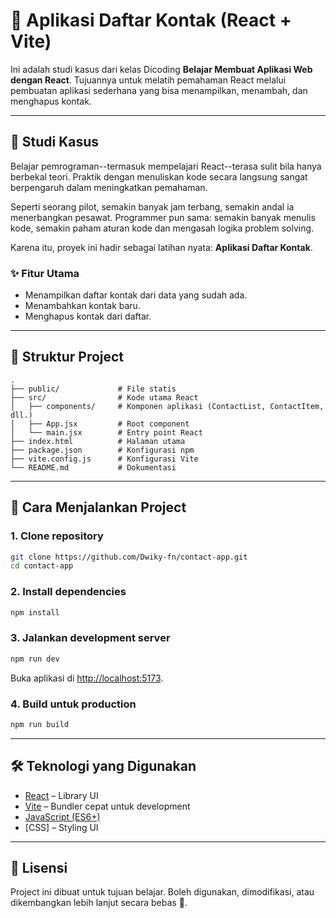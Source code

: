 # 📒 Aplikasi Daftar Kontak (React + Vite)

Ini adalah studi kasus dari kelas Dicoding **Belajar Membuat Aplikasi Web dengan React**.
Tujuannya untuk melatih pemahaman React melalui pembuatan aplikasi sederhana yang bisa menampilkan, menambah, dan menghapus kontak.

---

## 🎯 Studi Kasus

Belajar pemrograman--termasuk mempelajari React--terasa sulit bila hanya berbekal teori.
Praktik dengan menuliskan kode secara langsung sangat berpengaruh dalam meningkatkan pemahaman.

Seperti seorang pilot, semakin banyak jam terbang, semakin andal ia menerbangkan pesawat. Programmer pun sama: semakin banyak menulis kode, semakin paham aturan kode dan mengasah logika problem solving.

Karena itu, proyek ini hadir sebagai latihan nyata: **Aplikasi Daftar Kontak**.

### ✨ Fitur Utama

- Menampilkan daftar kontak dari data yang sudah ada.
- Menambahkan kontak baru.
- Menghapus kontak dari daftar.

---

## 📂 Struktur Project

```
.
├── public/             # File statis
├── src/                # Kode utama React
│   ├── components/     # Komponen aplikasi (ContactList, ContactItem, dll.)
│   ├── App.jsx         # Root component
│   └── main.jsx        # Entry point React
├── index.html          # Halaman utama
├── package.json        # Konfigurasi npm
├── vite.config.js      # Konfigurasi Vite
└── README.md           # Dokumentasi
```

---

## 🚀 Cara Menjalankan Project

### 1. Clone repository

```bash
git clone https://github.com/Dwiky-fn/contact-app.git
cd contact-app
```

### 2. Install dependencies

```bash
npm install
```

### 3. Jalankan development server

```bash
npm run dev
```

Buka aplikasi di [http://localhost:5173](http://localhost:5173).

### 4. Build untuk production

```bash
npm run build
```

---

## 🛠️ Teknologi yang Digunakan

- [React](https://react.dev/) – Library UI
- [Vite](https://vitejs.dev/) – Bundler cepat untuk development
- [JavaScript (ES6+)](https://developer.mozilla.org/en-US/docs/Web/JavaScript)
- [CSS] – Styling UI

---

## 📜 Lisensi

Project ini dibuat untuk tujuan belajar.
Boleh digunakan, dimodifikasi, atau dikembangkan lebih lanjut secara bebas 🚀.
